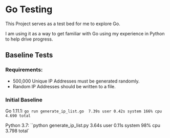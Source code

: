# Go Testing

This Project serves as a test bed for me to explore Go.

I am using it as a way to get familiar with Go using my experience in Python to help drive progress.

## Baseline Tests

### Requirements:
- 500,000 Unique IP Addresses must be generated randomly.
- Random IP Addresses should be written to a file.

### Initial Baseline

Go 1.11.1:
`go run generate_ip_list.go  7.39s user 0.42s system 166% cpu 4.690 total`

Python 3.7:
``python generate_ip_list.py  3.64s user 0.11s system 98% cpu 3.798 total`

